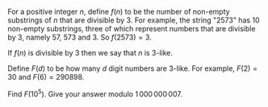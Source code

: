 For a positive integer $n$, define $f(n)$ to be the number of non-empty substrings of $n$ that are divisible by $3$. For example, the string "2573" has $10$ non-empty substrings, three of which represent numbers that are divisible by $3$, namely $57$, $573$ and $3$. So $f(2573) = 3$.


If $f(n)$ is divisible by $3$ then we say that $n$ is $3$-like.


Define $F(d)$ to be how many $d$ digit numbers are $3$-like. For example, $F(2) = 30$ and $F(6) = 290898$.


Find $F(10^5)$. Give your answer modulo $1\,000\,000\,007$.